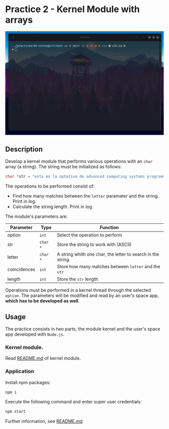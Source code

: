 # Practice 2 - Kernel Module with arrays

![](./docs/sc01.gif)

## Description

Develop a kernel module that performs various operations with an `char` array (a string).
The string must be initialized as follows:

```c
char *str = "esta es la optativa de advanced computing systems programming";
```

The operations to be performed consist of:
- Find how many matches between the `letter` paramater and the string. Print in log.
- Calculate the string length. Print in log.

The module's parameters are:

Parameter | Type | Function
-|-|-
option | `int` | Select the operation to perform
str | `char *` | Store the string to work with (ASCII)
letter | `char *` |  A string whith one char, the letter to search in the string.
coincidences | `int` | Store how many matches between `letter` and the `str`
length | `int` | Store the `str` length

Operations must be performed in a kernel thread through the selected `option`. The parameters will be modified and read by an user's space app, **which has to be developed as well**.

## Usage

The practice consists in two parts, the module kernel and the user's space app developed with `Node.js`.

### Kernel module.

Read [README.md](./kernel-module/README.md) of kernel module.

### Application

Install npm packages:
```bash
npm i
```

Execute the following command and enter super user credentials:
```bash
npm start
```

Further information, see [README.md](./client/README.md)